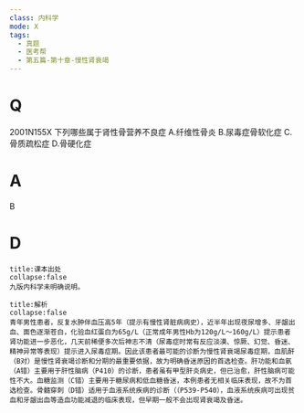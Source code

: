 ```yaml
---
class: 内科学
mode: X
tags:
  - 真题
  - 医考帮
  - 第五篇-第十章-慢性肾衰竭
---
```


# Q
2001N155X 下列哪些属于肾性骨营养不良症
A.纤维性骨炎
B.尿毒症骨软化症
C.骨质疏松症
D.骨硬化症

# A
B
# D
```ad-note
title:课本出处
collapse:false
九版内科学未明确说明。
```

```ad-summary
title:解析
collapse:false
青年男性患者，反复水肿伴血压高5年（提示有慢性肾脏病病史），近半年出现夜尿增多、牙龈出血、面色逐渐苍白，化验血红蛋白为65g/L（正常成年男性Hb为120g/L～160g/L）提示患者肾功能进一步恶化，几天前稀便多次后神志不清（尿毒症时常有反应淡漠、惊厥、幻觉、昏迷、精神异常等表现）提示进入尿毒症期。因此该患者最可能的诊断为慢性肾衰竭尿毒症期，血肌酐（B对）是慢性肾衰竭诊断和分期的最重要依据，故为明确昏迷原因的首选检查。肝功能和血氨（A错）主要用于肝性脑病（P410）的诊断，患者虽有甲型肝炎病史，但已治愈，肝性脑病可能性不大。血糖监测（C错）主要用于糖尿病和低血糖昏迷，本例患者无相关临床表现，故不为首选检查。骨髓穿刺（D错）适用于血液系统疾病的诊断（（P539-P540），血液系统疾病可出现贫血和牙龈出血等造血功能减退的临床表现，但早期一般不会出现肾衰竭及昏迷。
```

